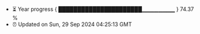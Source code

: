 - ⏳ Year progress { ██████████████████████▁▁▁▁▁▁▁▁ } 74.37 %
- ⏰ Updated on Sun, 29 Sep 2024 04:25:13 GMT

